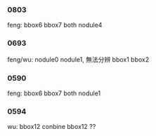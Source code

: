 ### 0803
feng: bbox6 bbox7 both nodule4

### 0693
feng/wu: nodule0 nodule1, 無法分辨 bbox1 bbox2

### 0590
feng: bbox6 bbox7 both nodule1

### 0594
wu: bbox12 conbine bbox12 ??



